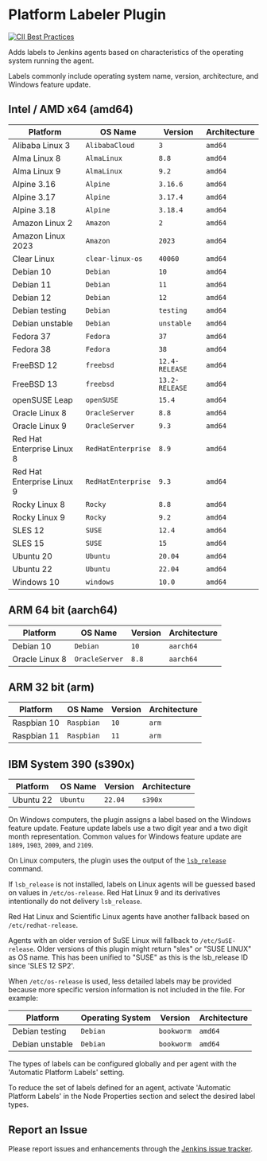 # Platform Labeler Plugin

[![CII Best Practices](https://bestpractices.coreinfrastructure.org/projects/3537/badge)](https://bestpractices.coreinfrastructure.org/projects/3537)

Adds labels to Jenkins agents based on characteristics of the operating system running the agent.

Labels commonly include operating system name, version, architecture, and Windows feature update.

## Intel / AMD x64 (amd64)

| Platform                   | OS Name            | Version        | Architecture |
| -------------------------- | ------------------ | -------------- | ------------ |
| Alibaba Linux 3            | `AlibabaCloud`     | `3`            | `amd64`      | // EOL: 30 Apr 2031
| Alma Linux 8               | `AlmaLinux`        | `8.8`          | `amd64`      | // EOL: 31 Mar 2029
| Alma Linux 9               | `AlmaLinux`        | `9.2`          | `amd64`      | // EOL: 31 May 2032
| Alpine 3.16                | `Alpine`           | `3.16.6`       | `amd64`      | // EOL: 01 May 2024
| Alpine 3.17                | `Alpine`           | `3.17.4`       | `amd64`      | // EOL: 01 Nov 2024
| Alpine 3.18                | `Alpine`           | `3.18.4`       | `amd64`      | // EOL: 01 May 2025
| Amazon Linux 2             | `Amazon`           | `2`            | `amd64`      | // EOL: 30 Jun 2025
| Amazon Linux 2023          | `Amazon`           | `2023`         | `amd64`      | // EOL: 31 Dec 2028?
| Clear Linux                | `clear-linux-os`   | `40060`        | `amd64`      |
| Debian 10                  | `Debian`           | `10`           | `amd64`      | // EOL: 30 Jun 2024
| Debian 11                  | `Debian`           | `11`           | `amd64`      | // EOL: 30 Jun 2026
| Debian 12                  | `Debian`           | `12`           | `amd64`      | // EOL: 30 Jun 2028
| Debian testing             | `Debian`           | `testing`      | `amd64`      |
| Debian unstable            | `Debian`           | `unstable`     | `amd64`      |
| Fedora 37                  | `Fedora`           | `37`           | `amd64`      | // EOL: 15 Dec 2023
| Fedora 38                  | `Fedora`           | `38`           | `amd64`      | // EOL: 18 May 2024
| FreeBSD 12                 | `freebsd`          | `12.4-RELEASE` | `amd64`      | // EOL: 31 Dec 2023
| FreeBSD 13                 | `freebsd`          | `13.2-RELEASE` | `amd64`      | // EOL: 31 Jan 2026
| openSUSE Leap              | `openSUSE`         | `15.4`         | `amd64`      | // EOL: 30 Nov 2023
| Oracle Linux 8             | `OracleServer`     | `8.8`          | `amd64`      | // EOL: 31 May 2029
| Oracle Linux 9             | `OracleServer`     | `9.3`          | `amd64`      | // EOL: 31 May 2032
| Red Hat Enterprise Linux 8 | `RedHatEnterprise` | `8.9`          | `amd64`      | // EOL: 31 May 2029
| Red Hat Enterprise Linux 9 | `RedHatEnterprise` | `9.3`          | `amd64`      | // EOL: 31 May 2032
| Rocky Linux 8              | `Rocky`            | `8.8`          | `amd64`      | // EOL: 31 May 2029
| Rocky Linux 9              | `Rocky`            | `9.2`          | `amd64`      | // EOL: 31 May 2032
| SLES 12                    | `SUSE`             | `12.4`         | `amd64`      | // EOL: 31 Oct 2027
| SLES 15                    | `SUSE`             | `15`           | `amd64`      | // EOL: 31 Jul 2031
| Ubuntu 20                  | `Ubuntu`           | `20.04`        | `amd64`      | // EOL:  2 Apr 2025
| Ubuntu 22                  | `Ubuntu`           | `22.04`        | `amd64`      | // EOL:  1 Apr 2027
| Windows 10                 | `windows`          | `10.0`         | `amd64`      | // EOL: 14 Oct 2025

## ARM 64 bit (aarch64)

| Platform                   | OS Name            | Version        | Architecture |
| -------------------------- | ------------------ | -------------- | ------------ |
| Debian 10                  | `Debian`           | `10`           | `aarch64`    |
| Oracle Linux 8             | `OracleServer`     | `8.8`          | `aarch64`    |

## ARM 32 bit (arm)

| Platform                   | OS Name            | Version        | Architecture |
| -------------------------- | ------------------ | -------------- | ------------ |
| Raspbian 10                | `Raspbian`         | `10`           | `arm`        |
| Raspbian 11                | `Raspbian`         | `11`           | `arm`        |

## IBM System 390 (s390x)

| Platform                   | OS Name            | Version        | Architecture |
| -------------------------- | ------------------ | -------------- | ------------ |
| Ubuntu 22                  | `Ubuntu`           | `22.04`        | `s390x`      | // EOL:  2 Apr 2027

On Windows computers, the plugin assigns a label based on the Windows feature update.
Feature update labels use a two digit year and a two digit month representation.
Common values for Windows feature update are `1809`, `1903`, `2009`, and `2109`.

On Linux computers, the plugin uses the output of the [`lsb_release`](https://linux.die.net/man/1/lsb_release) command.

If `lsb_release` is not installed, labels on Linux agents will be guessed based on values in `/etc/os-release`.
Red Hat Linux 9 and its derivatives intentionally do not delivery `lsb_release`.

Red Hat Linux and Scientific Linux agents have another fallback based on `/etc/redhat-release`.

Agents with an older version of SuSE Linux will fallback to `/etc/SuSE-release`. Older versions of this plugin might return "sles" or "SUSE LINUX" as OS name.
This has been unified to "SUSE" as this is the lsb_release ID since 'SLES 12 SP2'.

When `/etc/os-release` is used, less detailed labels may be provided because more specific version information is not included in the file.
For example:

| Platform                   | Operating System   | Version        | Architecture |
| -------------------------- | ------------------ | -------------- | ------------ |
| Debian testing             | `Debian`           | `bookworm`     | `amd64`      |
| Debian unstable            | `Debian`           | `bookworm`     | `amd64`      |

The types of labels can be configured globally and per agent with the 'Automatic Platform Labels' setting.

To reduce the set of labels defined for an agent, activate 'Automatic Platform Labels' in the Node Properties section and select the desired label types.

## Report an Issue

Please report issues and enhancements through the [Jenkins issue tracker](https://www.jenkins.io/participate/report-issue/redirect/#15650).
